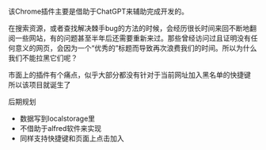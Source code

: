 ###  

该Chrome插件主要是借助于ChatGPT来辅助完成开发的。

在搜索资源，或者查找解决棘手bug的方法的时候，会经历很长时间来回不断地翻阅一些网站，有的问题甚至半年后还需要重新来过。那些曾经访问过且证明没有任何意义的网页，会因为一个“优秀的”标题而导致再次浪费我们的时间。所以为什么我们不能拉黑它们呢？

市面上的插件有个痛点，似乎大部分都没有针对于当前网址加入黑名单的快捷键 所以该项目就诞生了


后期规划

* 数据写到localstorage里
* 不借助于alfred软件来实现
* 同样支持快捷键和页面上点击加入